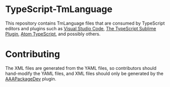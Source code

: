 # TypeScript-TmLanguage

This repository contains TmLanguage files that are consumed by TypeScript editors and plugins such as [Visual Studio Code](https://github.com/Microsoft/vscode), [The TypeScript Sublime Plugin](https://github.com/Microsoft/TypeScript-Sublime-Plugin), [Atom TypeScript](https://github.com/TypeStrong/atom-typescript), and possibly others.

# Contributing

The XML files are generated from the YAML files, so contributors should hand-modify the YAML files, and XML files should only be generated by the [AAAPackageDev](https://github.com/SublimeText/AAAPackageDev) plugin.
